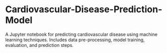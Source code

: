 # Cardiovascular-Disease-Prediction-Model
A Jupyter notebook for predicting cardiovascular disease using machine learning techniques. Includes data pre-processing, model training, evaluation, and prediction steps.
